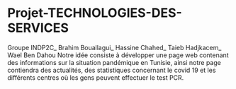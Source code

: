 # Projet-TECHNOLOGIES-DES-SERVICES
Groupe INDP2C_
Brahim Bouallagui_
Hassine Chahed_
Taieb Hadjkacem_
Wael Ben Dahou
Notre idée consiste à développer une page web contenant des informations sur la situation pandémique en Tunisie, ainsi notre page contiendra des actualités, des statistiques concernant le covid 19 et les différents centres où les gens peuvent effectuer le test PCR.
